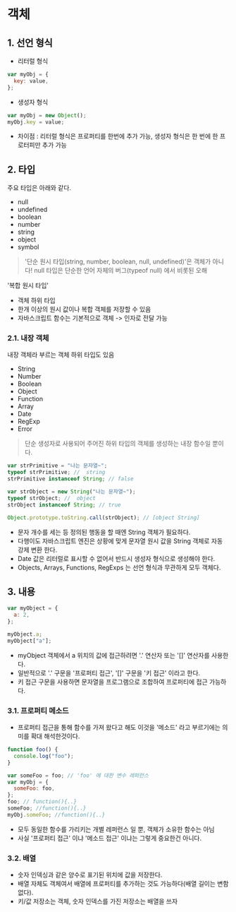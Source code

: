 # 객체

## 1. 선언 형식

- 리터럴 형식

```javascript
var myObj = {
  key: value,
};
```

- 생성자 형식

```javascript
var myObj = new Object();
myObj.key = value;
```

- 차이점 : 리터럴 형식은 프로퍼티를 한번에 추가 가능, 생성자 형식은 한 번에 한 프로터피만 추가 가능

## 2. 타입

주요 타입은 아래와 같다.

- null
- undefined
- boolean
- number
- string
- object
- symbol

> '단순 원시 타입(string, number, boolean, null, undefined)'은 객체가 아니다! null 타입은 단순한 언어 자체의 버그(typeof null) 에서 비롯된 오해

'복합 원시 타입'

- 객체 하위 타입
- 한개 이상의 원시 값이나 복합 객체를 저장할 수 있음
- 자바스크립트 함수는 기본적으로 객체 -> 인자로 전달 가능

### 2.1. 내장 객체

내장 객체라 부르는 객체 하위 타입도 있음

- String
- Number
- Boolean
- Object
- Function
- Array
- Date
- RegExp
- Error

> 단순 생성자로 사용되어 주어진 하위 타입의 객체를 생성하는 내장 함수일 뿐이다.

```javascript
var strPrimitive = "나는 문자열~";
typeof strPrimitive; //  string
strPrimitive instanceof String; // false

var strObject = new String("나는 문자열~");
typeof strObject; //  object
strObject instanceof String; // true

Object.prototype.toString.call(strObject); // [object String]
```

- 문자 개수를 세는 등 정의된 행동을 할 때엔 String 객체가 필요하다.
- 다행이도 자바스크립트 엔진은 상황에 맞게 문자열 원시 값을 String 객체로 자동 강제 변환 한다.
- Date 값은 리터럴로 표시할 수 없어서 반드시 생성자 형식으로 생성해야 한다.
- Objects, Arrays, Functions, RegExps 는 선언 형식과 무관하게 모두 객체다.

## 3. 내용

```javascript
var myObject = {
  a: 2,
};

myObject.a;
myObject["a"];
```

- myObject 객체에서 a 위치의 값에 접근하려면 '.' 연산자 또는 '[]' 연산자를 사용한다.
- 일반적으로 '.' 구문을 '프로퍼티 접근', '[]' 구문을 '키 접근' 이라고 한다.
- 키 접근 구문을 사용하면 문자열을 프로그램으로 조합하여 프로퍼티에 접근 가능하다.

### 3.1. 프로퍼티 메소드

- 프로퍼티 접근을 통해 함수를 가져 왔다고 해도 이것을 '메소드' 라고 부르기에는 의미를 확대 해석한것이다.

```javascript
function foo() {
  console.log("foo");
}

var someFoo = foo; // 'foo' 에 대한 변수 레퍼런스
var myObj = {
  someFoo: foo,
};
foo; // function(){..}
someFoo; //function(){..}
myObj.someFoo; //function(){..}
```

- 모두 동일한 함수를 가리키는 개별 레퍼런스 일 뿐, 객체가 소유한 함수는 아님
- 사실 '프로퍼티 접근' 이냐 '메소드 접근' 이냐는 그렇게 중요한건 아니다.

### 3.2. 배열

- 숫자 인덱싱과 같은 양수로 표기된 위치에 값을 저장한다.
- 배열 자체도 객체여서 배열에 프로퍼티를 추가하는 것도 가능하다(배열 길이는 변함 없다).
- 키/값 저장소는 객체, 숫자 인덱스를 가진 저장소는 배열을 쓰자
